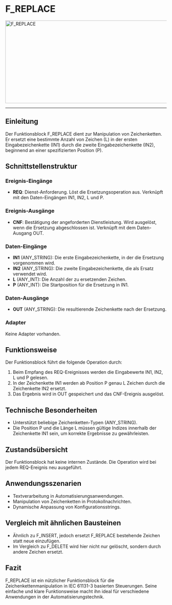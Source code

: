 # F_REPLACE

<img width="1244" height="258" alt="F_REPLACE" src="https://github.com/user-attachments/assets/f5ad83d5-e863-468c-b5d8-5e1fcf3c2462" />

* * * * * * * * * *
## Einleitung
Der Funktionsblock F_REPLACE dient zur Manipulation von Zeichenketten. Er ersetzt eine bestimmte Anzahl von Zeichen (L) in der ersten Eingabezeichenkette (IN1) durch die zweite Eingabezeichenkette (IN2), beginnend an einer spezifizierten Position (P).

## Schnittstellenstruktur

### **Ereignis-Eingänge**
- **REQ**: Dienst-Anforderung. Löst die Ersetzungsoperation aus. Verknüpft mit den Daten-Eingängen IN1, IN2, L und P.

### **Ereignis-Ausgänge**
- **CNF**: Bestätigung der angeforderten Dienstleistung. Wird ausgelöst, wenn die Ersetzung abgeschlossen ist. Verknüpft mit dem Daten-Ausgang OUT.

### **Daten-Eingänge**
- **IN1** (ANY_STRING): Die erste Eingabezeichenkette, in der die Ersetzung vorgenommen wird.
- **IN2** (ANY_STRING): Die zweite Eingabezeichenkette, die als Ersatz verwendet wird.
- **L** (ANY_INT): Die Anzahl der zu ersetzenden Zeichen.
- **P** (ANY_INT): Die Startposition für die Ersetzung in IN1.

### **Daten-Ausgänge**
- **OUT** (ANY_STRING): Die resultierende Zeichenkette nach der Ersetzung.

### **Adapter**
Keine Adapter vorhanden.

## Funktionsweise
Der Funktionsblock führt die folgende Operation durch:
1. Beim Empfang des REQ-Ereignisses werden die Eingabewerte IN1, IN2, L und P gelesen.
2. In der Zeichenkette IN1 werden ab Position P genau L Zeichen durch die Zeichenkette IN2 ersetzt.
3. Das Ergebnis wird in OUT gespeichert und das CNF-Ereignis ausgelöst.

## Technische Besonderheiten
- Unterstützt beliebige Zeichenketten-Typen (ANY_STRING).
- Die Position P und die Länge L müssen gültige Indizes innerhalb der Zeichenkette IN1 sein, um korrekte Ergebnisse zu gewährleisten.

## Zustandsübersicht
Der Funktionsblock hat keine internen Zustände. Die Operation wird bei jedem REQ-Ereignis neu ausgeführt.

## Anwendungsszenarien
- Textverarbeitung in Automatisierungsanwendungen.
- Manipulation von Zeichenketten in Protokollnachrichten.
- Dynamische Anpassung von Konfigurationsstrings.

## Vergleich mit ähnlichen Bausteinen
- Ähnlich zu F_INSERT, jedoch ersetzt F_REPLACE bestehende Zeichen statt neue einzufügen.
- Im Vergleich zu F_DELETE wird hier nicht nur gelöscht, sondern durch andere Zeichen ersetzt.

## Fazit
F_REPLACE ist ein nützlicher Funktionsblock für die Zeichenkettenmanipulation in IEC 61131-3 basierten Steuerungen. Seine einfache und klare Funktionsweise macht ihn ideal für verschiedene Anwendungen in der Automatisierungstechnik.
